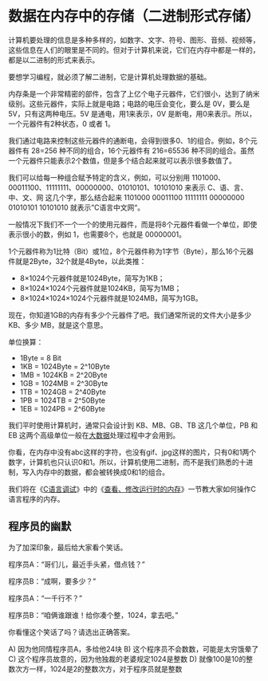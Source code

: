 # 数据在内存中的存储（二进制形式存储）

计算机要处理的信息是多种多样的，如数字、文字、符号、图形、音频、视频等，这些信息在人们的眼里是不同的。但对于计算机来说，它们在内存中都是一样的，都是以二进制的形式来表示。

要想学习编程，就必须了解二进制，它是计算机处理数据的基础。

内存条是一个非常精密的部件，包含了上亿个电子元器件，它们很小，达到了纳米级别。这些元器件，实际上就是电路；电路的电压会变化，要么是 0V，要么是 5V，只有这两种电压。5V 是通电，用1来表示，0V 是断电，用0来表示。所以，一个元器件有2种状态，0 或者 1。

我们通过电路来控制这些元器件的通断电，会得到很多0、1的组合。例如，8个元器件有 28=256 种不同的组合，16个元器件有 216=65536 种不同的组合。虽然一个元器件只能表示2个数值，但是多个结合起来就可以表示很多数值了。

我们可以给每一种组合赋予特定的含义，例如，可以分别用 1101000、00011100、11111111、00000000、01010101、10101010 来表示 C、语、言、中、文、网 这几个字，那么结合起来 1101000 00011100 11111111 00000000 01010101 10101010 就表示”C语言中文网“。

一般情况下我们不一个一个的使用元器件，而是将8个元器件看做一个单位，即使表示很小的数，例如 1，也需要8个，也就是 00000001。

1个元器件称为1比特（Bit）或1位，8个元器件称为1字节（Byte），那么16个元器件就是2Byte，32个就是4Byte，以此类推：

- 8×1024个元器件就是1024Byte，简写为1KB；
- 8×1024×1024个元器件就是1024KB，简写为1MB；
- 8×1024×1024×1024个元器件就是1024MB，简写为1GB。


现在，你知道1GB的内存有多少个元器件了吧。我们通常所说的文件大小是多少 KB、多少 MB，就是这个意思。

单位换算：

- 1Byte = 8 Bit
- 1KB = 1024Byte = 2^10Byte
- 1MB = 1024KB = 2^20Byte
- 1GB = 1024MB = 2^30Byte
- 1TB = 1024GB = 2^40Byte
- 1PB = 1024TB = 2^50Byte
- 1EB = 1024PB = 2^60Byte


我们平时使用计算机时，通常只会设计到 KB、MB、GB、TB 这几个单位，PB 和 EB 这两个高级单位一般在[大数据](http://c.biancheng.net/big_data/)处理过程中才会用到。

你看，在内存中没有abc这样的字符，也没有gif、jpg这样的图片，只有0和1两个数字，计算机也只认识0和1。所以，计算机使用二进制，而不是我们熟悉的十进制，写入内存中的数据，都会被转换成0和1的组合。

我们将在《[C语言调试](http://c.biancheng.net/c/130/)》中的《[查看、修改运行时的内存](http://c.biancheng.net/view/vip_2085.html)》一节教大家如何操作C语言程序的内存。

## 程序员的幽默

为了加深印象，最后给大家看个笑话。

程序员A：“哥们儿，最近手头紧，借点钱？”

程序员B：“成啊，要多少？”

程序员A：“一千行不？”

程序员B：“咱俩谁跟谁！给你凑个整，1024，拿去吧。”

你看懂这个笑话了吗？请选出正确答案。

A) 因为他同情程序员A，多给他24块
B) 这个程序员不会数数，可能是太穷饿晕了
C) 这个程序员故意的，因为他独裁的老婆规定1024是整数
D) 就像100是10的整数次方一样，1024是2的整数次方，对于程序员就是整数
